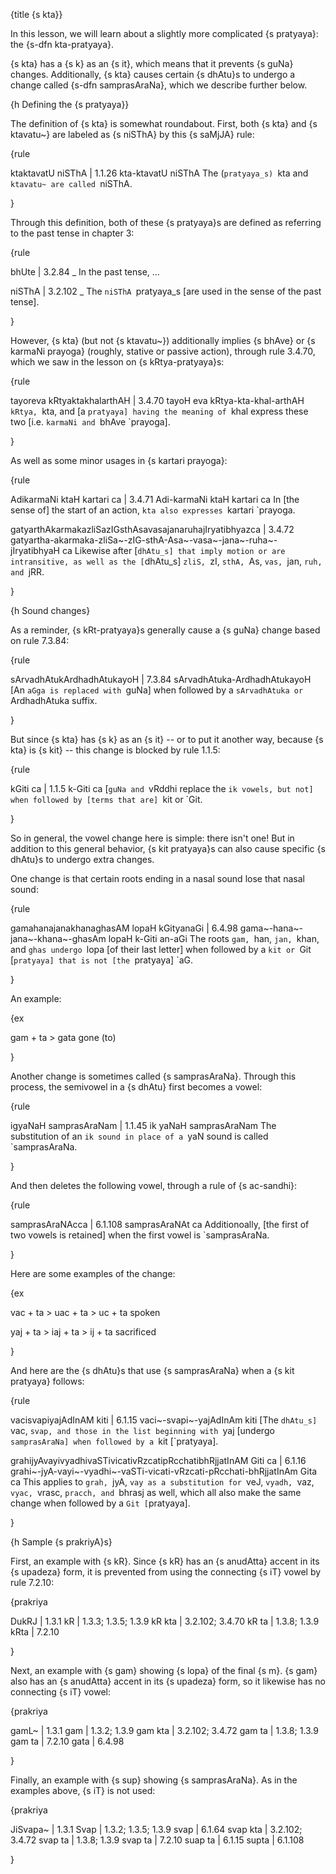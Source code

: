 {title {s kta}}

In this lesson, we will learn about a slightly more complicated {s pratyaya}:
the {s-dfn kta-pratyaya}.

{s kta} has a {s k} as an {s it}, which means that it prevents {s guNa}
changes.  Additionally, {s kta} causes certain {s dhAtu}s to undergo a change
called {s-dfn samprasAraNa}, which we describe further below.


{h Defining the {s pratyaya}}

The definition of {s kta} is somewhat roundabout. First, both {s kta} and {s
ktavatu~} are labeled as {s niSThA} by this {s saMjJA} rule:

{rule

ktaktavatU niSThA | 1.1.26
kta-ktavatU niSThA
The (`pratyaya_s) `kta and `ktavatu~ are called `niSThA.

}

Through this definition, both of these {s pratyaya}s are defined as referring
to the past tense in chapter 3:

{rule

bhUte | 3.2.84
_
In the past tense, &hellip;

niSThA | 3.2.102
_
The `niSThA `pratyaya_s [are used in the sense of the past tense].

}

However, {s kta} (but not {s ktavatu~}) additionally implies {s bhAve} or {s
karmaNi prayoga} (roughly, stative or passive action), through rule 3.4.70,
which we saw in the lesson on {s kRtya-pratyaya}s:

{rule

tayoreva kRtyaktakhalarthAH | 3.4.70
tayoH eva kRtya-kta-khal-arthAH
`kRtya, `kta, and [a `pratyaya] having the meaning of `khal express these two
[i.e. `karmaNi and `bhAve `prayoga].

}

As well as some minor usages in {s kartari prayoga}:

{rule

AdikarmaNi ktaH kartari ca | 3.4.71
Adi-karmaNi ktaH kartari ca
In [the sense of] the start of an action, `kta also expresses `kartari
`prayoga.

gatyarthAkarmakazliSazIGsthAsavasajanaruhajIryatibhyazca | 3.4.72
gatyartha-akarmaka-zliSa~-zIG-sthA-Asa~-vasa~-jana~-ruha~-jIryatibhyaH ca
Likewise after [`dhAtu_s] that imply motion or are intransitive, as well as the
[`dhAtu_s] `zliS, `zI, `sthA, `As, `vas, `jan, `ruh, and `jRR.

}


{h Sound changes}

As a reminder, {s kRt-pratyaya}s generally cause a {s guNa} change based on
rule 7.3.84:

{rule

sArvadhAtukArdhadhAtukayoH | 7.3.84 
sArvadhAtuka-ArdhadhAtukayoH
[An `aGga is replaced with `guNa] when followed by a `sArvadhAtuka or
`ArdhadhAtuka suffix.

}

But since {s kta} has {s k} as an {s it} -- or to put it another way, because
{s kta} is {s kit} -- this change is blocked by rule 1.1.5:

{rule

kGiti ca | 1.1.5 
k-Giti ca
[`guNa and `vRddhi replace the `ik vowels, but not] when followed by [terms
that are] `kit or `Git.

}

So in general, the vowel change here is simple: there isn't one! But in
addition to this general behavior, {s kit pratyaya}s can also cause specific
{s dhAtu}s to undergo extra changes.

One change is that certain roots ending in a nasal sound lose that nasal sound: 

{rule

gamahanajanakhanaghasAM lopaH kGityanaGi | 6.4.98
gama~-hana~-jana~-khana~-ghasAm lopaH k-Giti an-aGi
The roots `gam, `han, `jan, `khan, and `ghas undergo `lopa [of their last
letter] when followed by a `kit or `Git [`pratyaya] that is not [the `pratyaya]
`aG.

}

An example:

{ex

gam + ta > gata
gone (to)

}

Another change is sometimes called {s samprasAraNa}. Through this process, the
semivowel in a {s dhAtu} first becomes a vowel:

{rule

igyaNaH samprasAraNam | 1.1.45
ik yaNaH samprasAraNam
The substitution of an `ik sound in place of a `yaN sound is called
`samprasAraNa.

}

And then deletes the following vowel, through a rule of {s ac-sandhi}:

{rule

samprasAraNAcca | 6.1.108
samprasAraNAt ca
Additionoally, [the first of two vowels is retained] when the first vowel is
`samprasAraNa.

}

Here are some examples of the change:

{ex

vac + ta > uac + ta > uc + ta
spoken

yaj + ta > iaj + ta > ij + ta
sacrificed

}

And here are the {s dhAtu}s that use {s samprasAraNa} when a {s kit pratyaya}
follows:

{rule

vacisvapiyajAdInAM kiti | 6.1.15
vaci~-svapi~-yajAdInAm kiti
[The `dhAtu_s] `vac, `svap, and those in the list beginning with `yaj [undergo
`samprasAraNa] when followed by a `kit [`pratyaya].

grahijyAvayivyadhivaSTivicativRzcatipRcchatibhRjjatInAM Giti ca | 6.1.16
grahi~-jyA-vayi~-vyadhi~-vaSTi-vicati-vRzcati-pRcchati-bhRjjatInAm Gita ca
This applies to `grah, `jyA, `vay as a substitution for `veJ, `vyadh, `vaz,
`vyac, `vrasc, `pracch, and `bhrasj as well, which all also make the same
change when followed by a `Git [`pratyaya].

}


{h Sample {s prakriyA}s}

First, an example with {s kR}. Since {s kR} has an {s anudAtta} accent in its
{s upadeza} form, it is prevented from using the connecting {s iT} vowel by
rule 7.2.10:

{prakriya

DukRJ | 1.3.1
kR | 1.3.3; 1.3.5; 1.3.9
kR kta | 3.2.102; 3.4.70
kR ta | 1.3.8; 1.3.9
kRta | 7.2.10

}

Next, an example with {s gam} showing {s lopa} of the final {s m}. {s gam}
also has an {s anudAtta} accent in its {s upadeza} form, so it likewise
has no connecting {s iT} vowel:

{prakriya

gamL~ | 1.3.1
gam | 1.3.2; 1.3.9
gam kta | 3.2.102; 3.4.72
gam ta | 1.3.8; 1.3.9
gam ta | 7.2.10
gata | 6.4.98

}


Finally, an example with {s sup} showing {s samprasAraNa}. As in the examples
above, {s iT} is not used:

{prakriya

JiSvapa~ | 1.3.1
Svap | 1.3.2; 1.3.5; 1.3.9
svap | 6.1.64
svap kta | 3.2.102; 3.4.72
svap ta | 1.3.8; 1.3.9
svap ta | 7.2.10
suap ta | 6.1.15
supta | 6.1.108

}
